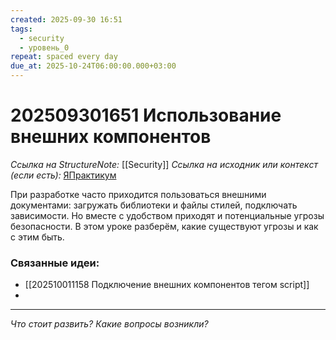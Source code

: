 ```yaml
---
created: 2025-09-30 16:51
tags:
  - security
  - уровень_0
repeat: spaced every day
due_at: 2025-10-24T06:00:00.000+03:00
---
```

# 202509301651 Использование внешних компонентов

*Ссылка на StructureNote:* [[Security]]
*Ссылка на исходник или контекст (если есть):* [ЯПрактикум](https://practicum.yandex.ru/learn/backend-nodejs/courses/16b47298-e20d-4fde-9619-1ab305039a00/sprints/564238/topics/511a777e-323b-4964-9150-d06eaeb48080/lessons/c65352da-9fb2-44fe-b79b-4f6cfc50586b/)

При разработке часто приходится пользоваться внешними документами: загружать библиотеки и файлы стилей, подключать зависимости. Но вместе с удобством приходят и потенциальные угрозы безопасности. В этом уроке разберём, какие существуют угрозы и как с этим быть.

### Связанные идеи:

* [[202510011158 Подключение внешних компонентов тегом script]]
* 

---

*Что стоит развить? Какие вопросы возникли?*
